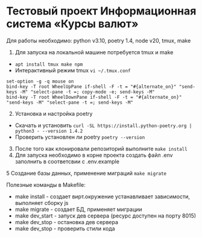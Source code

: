 # Тестовый проект Информационная система «Курсы валют»

Для работы необходимо: python v3.10, poetry 1.4, node v20, tmux, make

1. Для запуска на локальной машине потребуется tmux и make
- `apt install tmux make npm`
- Интерактивный режим tmux `vi ~/.tmux.conf`

```
set-option -g -q mouse on
bind-key -T root WheelUpPane if-shell -F -t = "#{alternate_on}" "send-keys -M" "select-pane -t =; copy-mode -e; send-keys -M"
bind-key -T root WheelDownPane if-shell -F -t = "#{alternate_on}" "send-keys -M" "select-pane -t =; send-keys -M"
```

2. Установка и настройка poetry
* Скачать и установить `curl -SL https://install.python-poetry.org | python3 - --version 1.4.2`
* Проверить установлен ли poetry `poetry --version`


3. После того как клонировали репозиторий выполните `make install`
4. Для запуска необходимо в корне проекта создать файл .env
   заполнить в соответсвии с .env.example

5 Создание базы данных, применение миграций `make migrate`
 
Полезные команды в Makefile:
* make install - создает вирт.окружение устанавливает зависимости, выполняет сборку js
* make migrate - создает БД, применяет миграции
* make dev_start - запуск дев сервера (ресурс доступен на порту 8015)
* make dev_stop - остановка дев сервера
* make dev_stop - проверить стили кода


